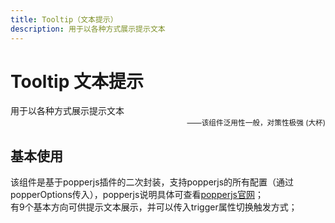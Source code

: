 ```yaml
---
title: Tooltip（文本提示）
description: 用于以各种方式展示提示文本
---
```


# Tooltip 文本提示

用于以各种方式展示提示文本
<small style="color: var(--utp-color-primary);text-align:right;display:block;">——该组件泛用性一般，对策性极强 (大杯)</small>

## 基本使用

该组件是基于popperjs插件的二次封装，支持popperjs的所有配置（通过popperOptions传入），popperjs说明具体可查看[popperjs官网](https://popper.js.org/docs/v2/)；  
有9个基本方向可供提示文本展示，并可以传入trigger属性切换触发方式；
<preview path="../demo/UtpTooltip/Basic.vue" title="基本使用" description=""></preview>

